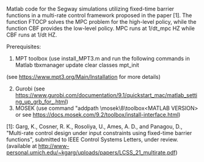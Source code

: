 Matlab code for the Segway simulations utilizing fixed-time barrier functions in a multi-rate control framework proposed in the paper [1]. The function FTOCP solves the MPC problem for the high-level policy, while the function CBF provides the low-level policy. MPC runs at 1/dt_mpc HZ while CBF runs at 1/dt HZ. 

Prerequisites: 
1) MPT toolbox (use install_MPT3.m and run the following commands in Matlab
tbxmanager update 
clear classes
mpt_init 

(see https://www.mpt3.org/Main/Installation for more details)

2) Gurobi (see https://www.gurobi.com/documentation/9.1/quickstart_mac/matlab_setting_up_grb_for_.html)
3) MOSEK (use command "addpath  <MSKHOME>\mosek\8\toolbox\<MATLAB VERSION> or see https://docs.mosek.com/9.2/toolbox/install-interface.html)


[1]: Garg, K., Cosner, R. K., Rosoliya, U., Ames, A. D., and Panagou, D., "Multi-rate control design under input constraints using fixed-time barrier functions", submitted to IEEE Control Systems Letters, under review. (available at http://www-personal.umich.edu/~kgarg/uploads/papers/LCSS_21_multirate.pdf)
